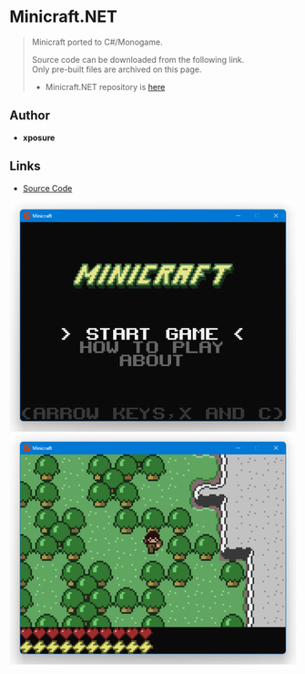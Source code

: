 <detail>

# Minicraft.NET  

>Minicraft ported to C#/Monogame.  
>
>Source code can be downloaded from the following link.  
>Only pre-built files are archived on this page.  
>
>* Minicraft.NET repository is [here](https://github.com/xposure/minicraft.net)

## Author 
- **xposure** 

## Links
- [Source Code](https://github.com/xposure/minicraft.net)  

![mininet_main](https://github.com/FurnishedChunk/Minicraft-Mod-Archives/blob/master/readme_shot/mininet_main.png)
![mininet](https://github.com/FurnishedChunk/Minicraft-Mod-Archives/blob/master/readme_shot/mininet.png)
</detail>
<p>
